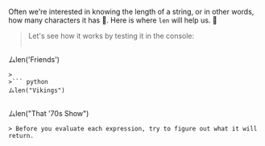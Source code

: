 Often we're interested in knowing the length of a string, or in other words, how many characters it has :straight_ruler:. Here is where `len` will help us. :star_struck:

> Let's see how it works by testing it in the console:
>
>``` python
ムlen('Friends')
```
>
>``` python
ムlen("Vikings")
```
>
>``` python
ムlen("That '70s Show")
```
> Before you evaluate each expression, try to figure out what it will return.
